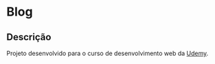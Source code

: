 <!-- Projeto Blog -->

# Blog
## Descrição
Projeto desenvolvido para o curso de desenvolvimento web da [Udemy](https://www.betrybe.com/).